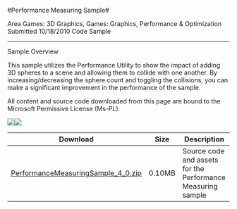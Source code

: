 #Performance Measuring Sample#

Area
Games: 3D Graphics, Games: Graphics, Performance & Optimization
Submitted
10/18/2010
Code Sample

---

Sample Overview

This sample utilizes the Performance Utility to show the impact of adding 3D spheres to a scene and allowing them to collide with one another. By increasing/decreasing the sphere count and toggling the collisions, you can make a significant improvement in the performance of the sample.

All content and source code downloaded from this page are bound to the Microsoft Permissive License (Ms-PL).

	
![](https://github.com/kniEngine/XNAGameStudio/blob/main/Images/performanceSample1.png)![](https://github.com/kniEngine/XNAGameStudio/blob/main/Images/performanceSample2.png)
 

 
Download | Size | Description
---|---|---|
[PerformanceMeasuringSample_4_0.zip](https://github.com/kniEngine/XNAGameStudio/blob/main/Samples/PerformanceMeasuringSample_4_0.zip?raw=true) | 0.10MB | Source code and assets for the Performance Measuring sample